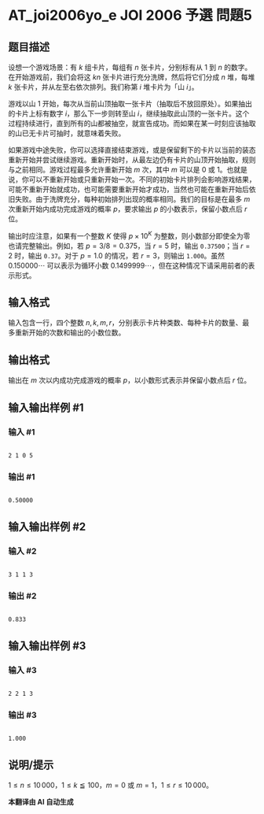 # AT_joi2006yo_e JOI 2006 予選 問題5

## 题目描述

设想一个游戏场景：有 $k$ 组卡片，每组有 $n$ 张卡片，分别标有从 $1$ 到 $n$ 的数字。在开始游戏前，我们会将这 $kn$ 张卡片进行充分洗牌，然后将它们分成 $n$ 堆，每堆 $k$ 张卡片，并从左至右依次排列。我们称第 $i$ 堆卡片为「山 $i$」。

游戏以山 $1$ 开始，每次从当前山顶抽取一张卡片（抽取后不放回原处）。如果抽出的卡片上标有数字 $i$，那么下一步则转至山 $i$，继续抽取此山顶的一张卡片。这个过程持续进行，直到所有的山都被抽空，就宣告成功。而如果在某一时刻应该抽取的山已无卡片可抽时，就意味着失败。

如果游戏中途失败，你可以选择直接结束游戏，或是保留剩下的卡片以当前的装态重新开始并尝试继续游戏。重新开始时，从最左边仍有卡片的山顶开始抽取，规则与之前相同。游戏过程最多允许重新开始 $m$ 次，其中 $m$ 可以是 $0$ 或 $1$。也就是说，你可以不重新开始或只重新开始一次。不同的初始卡片排列会影响游戏结果，可能不重新开始就成功，也可能需要重新开始才成功，当然也可能在重新开始后依旧失败。由于洗牌充分，每种初始排列出现的概率相同。我们的目标是在最多 $m$ 次重新开始内成功完成游戏的概率 $p$，要求输出 $p$ 的小数表示，保留小数点后 $r$ 位。

输出时应注意，如果有一个整数 $K$ 使得 $p \times 10^K$ 为整数，则小数部分即使全为零也请完整输出。例如，若 $p = 3/8 = 0.375$，当 $r = 5$ 时，输出 `0.37500`；当 $r = 2$ 时，输出 `0.37`。对于 $p = 1.0$ 的情况，若 $r = 3$，则输出 `1.000`。虽然 $0.150000\cdots$ 可以表示为循环小数 $0.1499999\cdots$，但在这种情况下请采用前者的表示形式。

## 输入格式

输入包含一行，四个整数 $n, k, m, r$，分别表示卡片种类数、每种卡片的数量、最多重新开始的次数和输出的小数位数。

## 输出格式

输出在 $m$ 次以内成功完成游戏的概率 $p$，以小数形式表示并保留小数点后 $r$ 位。

## 输入输出样例 #1

### 输入 #1

```
2 1 0 5
```

### 输出 #1

```
0.50000
```

## 输入输出样例 #2

### 输入 #2

```
3 1 1 3
```

### 输出 #2

```
0.833
```

## 输入输出样例 #3

### 输入 #3

```
2 2 1 3
```

### 输出 #3

```
1.000
```

## 说明/提示

$1 \leq n \leq 10\,000$，$1 \leq k \leqq 100$，$m = 0$ 或 $m = 1$，$1 \leq r \leq 10\,000$。

 **本翻译由 AI 自动生成**